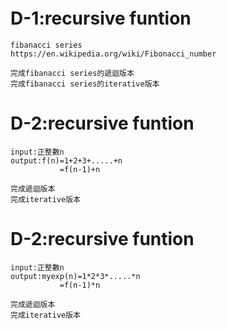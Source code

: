 # 

```


```

# 

```


```

# 

```


```

# 

```


```

# D-1:recursive funtion

```
fibanacci series
https://en.wikipedia.org/wiki/Fibonacci_number

完成fibanacci series的遞迴版本
完成fibanacci series的iterative版本
```
# D-2:recursive funtion

```
input:正整數n
output:f(n)=1+2+3+.....+n
           =f(n-1)+n

完成遞迴版本
完成iterative版本
```
# D-2:recursive funtion

```
input:正整數n
output:myexp(n)=1*2*3*.....*n
           =f(n-1)*n

完成遞迴版本
完成iterative版本
```
# 

```


```
